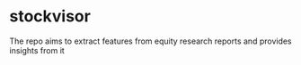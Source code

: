 # stockvisor
The repo aims to extract features from equity research reports and provides insights from it
